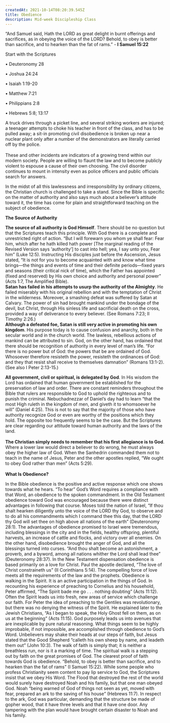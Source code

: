 ```yaml
---
createdAt: 2021-10-14T08:20:39.545Z
title: Obedience
description: Mid-week Discipleship Class
---
```

“And Samuel said, Hath the LORD as great delight in burnt offerings and sacrifices, as in obeying the voice of the LORD? Behold, to obey is better than sacrifice, and to hearken than the fat of rams.” - **I Samuel 15:22**

Start with the Scriptures

• Deuteronomy 28

• Joshua 24:24

• Isaiah 1:19-20

• Matthew 7:21

• Philippians 2:8

• Hebrews 5:8; 13:17

A truck drives through a picket line, and several striking workers are injured; a teenager attempts to choke his teacher in front of the class, and has to be pulled away; a sit-in promoting civil disobedience is broken up near a nuclear plant only after a number of the demonstrators are literally carried off by the police.\
\
These and other incidents are indicators of a growing trend within our modern society. People are willing to flaunt the law and to become publicly violent to espouse a cause of their own choosing. The civil disorder continues to mount in intensity even as police officers and public officials search for answers.

In the midst of all this lawlessness and irresponsibility by ordinary citizens, the Christian church is challenged to take a stand. Since the Bible is specific on the matter of authority and also says much about a believer’s attitude toward it, the time has come for plain and straightforward teaching on the subject of obedience.

**The Source of Authority**

**The source of all authority is God Himself**. There should be no question but that the Scriptures teach this principle. With God there is a complete and unrestricted right of action. “But I will forewarn you whom ye shall fear: Fear him, which after he hath killed hath power \[The marginal reading of the Revised Version says ‘authority’] to cast into hell; yea, I say unto you, Fear him” (Luke 12:5). Instructing His disciples just before the Ascension, Jesus stated, “It is not for you to become acquainted with and know what time brings—the things and events of time and their definite periods—fixed years and seasons (their critical nick of time), which the Father has appointed (fixed and reserved) by His own choice and authority and personal power” (Acts 1:7, The Amplified Bible).\
**Satan has failed in his attempts to usurp the authority of the Almighty**. He failed miserably with his original rebellion and with the temptation of Christ in the wilderness. Moreover, a smashing defeat was suffered by Satan at Calvary. The power of sin had brought mankind under the bondage of the devil, but Christ, through His sinless life and sacrificial death on the cross, provided a way of deliverance to every believer. (See Romans 7:23; II Timothy 2:26.)\
**Although a defeated foe, Satan is still very active in promoting his own kingdom**. His purpose today is to cause confusion and anarchy, both in the secular world and in the church world. The lawless, rebellious actions of mankind can be attributed to sin. God, on the other hand, has ordained that there should be recognition of authority in every level of man’s life. “For there is no power but of God: the powers that be are ordained of God. Whosoever therefore resisteth the power, resisteth the ordinances of God: and they that resist shall receive to themselves damnation” (Romans 13:1-2). (See also I Peter 2:13-15.)

**All government, civil or spiritual, is delegated by God**. In His wisdom the Lord has ordained that human government be established for the preservation of law and order. There are constant reminders throughout the Bible that rulers are responsible to God to uphold the righteous and to punish the criminal. Nebuchadnezzar of Daniel’s day had to learn “that the most High ruleth in the kingdom of men, and giveth it to whomsoever he will” (Daniel 4:25). This is not to say that the majority of those who have authority recognize God or even are worthy of the positions which they hold. The opposite too frequently seems to be the case. But the Scriptures are clear regarding our attitude toward human authority and the laws of the land.\
\
**The Christian simply needs to remember that his first allegiance is to God**. Where a lower law would direct a believer to do wrong, he must always obey the higher law of God. When the Sanhedrin commanded them not to teach in the name of Jesus, Peter and the other apostles replied, “We ought to obey God rather than men” (Acts 5:29).\
\
**What Is Obedience?**


In the Bible obedience is the positive and active response which one shows towards what he hears. “To hear” God’s Word requires a compliance with that Word, an obedience to the spoken commandment.
In the Old Testament obedience toward God was encouraged because there were distinct advantages in following that course. Moses told the nation of Israel, “If thou shalt hearken diligently unto the voice of the LORD thy God, to observe and to do all his commandments which I command thee this day, that the LORD thy God will set thee on high above all nations of the earth” (Deuteronomy 28:1).
The advantages of obedience promised to Israel were tremendous, including blessings in the city and in the fields, healthy offspring, plentiful harvests, an increase of cattle and flocks, and victory over all enemies. On the other hand, disobedience brought the anger of God, and all the blessings turned into curses. “And thou shalt become an astonishment, a proverb, and a byword, among all nations whither the Lord shall lead thee” (Deuteronomy 28:37).
In the New Testament dispensation obedience is based primarily on a love for Christ. Paul the apostle declared, “The love of Christ constraineth us” (II Corinthians 5:14). The compelling force of love meets all the requirements of the law and the prophets.
Obedience is walking in the Spirit. It is an active participation in the things of God. In recounting his experience of preaching to Cornelius and his household, Peter affirmed, “The Spirit bade me go . . . nothing doubting” (Acts 11:12). Often the Spirit leads us into fresh, new areas of service which challenge our faith. For Peter the idea of preaching to the Gentiles was revolutionary, but there was no denying the witness of the Spirit. He explained later to the Jewish Christians, “As I began to speak, the Holy Ghost fell on them, as on us at the beginning” (Acts 11:15).
God purposely leads us into avenues that are inexplicable by pure natural reasoning. What things seem to be highly improbable, if not impossible, are accomplished through obedience to God’s Word. Unbelievers may shake their heads at our steps of faith, but Jesus stated that the Good Shepherd “calleth his own sheep by name, and leadeth them out” (John 10:3). The walk of faith is simply that; it is neither a breathless run, nor is it a marking of time. The spiritual walk is a stepping out by faith on the great promises of God.
The clearest proof of faith towards God is obedience. “Behold, to obey is better than sacrifice, and to hearken than the fat of rams” (I Samuel 15:22). While some people who profess Christianity seem content to pay lip service to God, the Scriptures insist that we obey His Word.
The Flood that destroyed the rest of the world would surely have destroyed Noah and his family, but that one man obeyed God. Noah “being warned of God of things not seen as yet, moved with fear, prepared an ark to the saving of his house” (Hebrews 11:7). In respect to the ark, God was particular, demanding that the structure be made of gopher wood, that it have three levels and that it have one door. Any tampering with the plan would have brought certain disaster to Noah and his family.